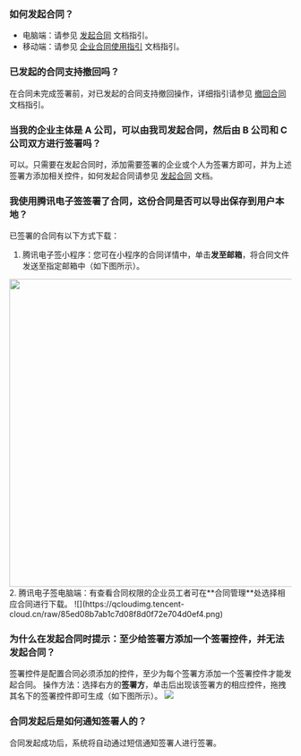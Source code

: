 ### 如何发起合同？
- 电脑端：请参见 [发起合同](https://cloud.tencent.com/document/product/1323/61360) 文档指引。
- 移动端：请参见 [企业合同使用指引](https://cloud.tencent.com/document/product/1323/67434#.E6.AD.A5.E9.AA.A4.E4.B8.89.EF.BC.9A.E5.8F.91.E8.B5.B7.E5.90.88.E5.90.8C) 文档指引。


### 已发起的合同支持撤回吗？
在合同未完成签署前，对已发起的合同支持撤回操作，详细指引请参见 [撤回合同](https://cloud.tencent.com/document/product/1323/61359) 文档指引。

### 当我的企业主体是 A 公司，可以由我司发起合同，然后由 B 公司和 C 公司双方进行签署吗？
可以。只需要在发起合同时，添加需要签署的企业或个人为签署方即可，并为上述签署方添加相关控件，如何发起合同请参见 [发起合同](https://cloud.tencent.com/document/product/1323/77774) 文档。


### 我使用腾讯电子签签署了合同，这份合同是否可以导出保存到用户本地？
已签署的合同有以下方式下载：
1. 腾讯电子签小程序：您可在小程序的合同详情中，单击**发至邮箱**，将合同文件发送至指定邮箱中（如下图所示）。
<img style="width:550px; max-width: inherit;" src="https://qcloudimg.tencent-cloud.cn/raw/c515ec51a1d3c3ade42b9bb0669fbcda.png" />
2. 腾讯电子签电脑端：有查看合同权限的企业员工者可在**合同管理**处选择相应合同进行下载。
![](https://qcloudimg.tencent-cloud.cn/raw/85ed08b7ab1c7d08f8d0f72e704d0ef4.png)    


### 为什么在发起合同时提示：至少给签署方添加一个签署控件，并无法发起合同？
签署控件是配置合同必须添加的控件，至少为每个签署方添加一个签署控件才能发起合同。
操作方法：选择右方的**签署方**，单击后出现该签署方的相应控件，拖拽其名下的签署控件即可生成（如下图所示）。
![](https://qcloudimg.tencent-cloud.cn/raw/e14c0ac71f15e9377085b0739c21ff10.png)

### 合同发起后是如何通知签署人的？
合同发起成功后，系统将自动通过短信通知签署人进行签署。
